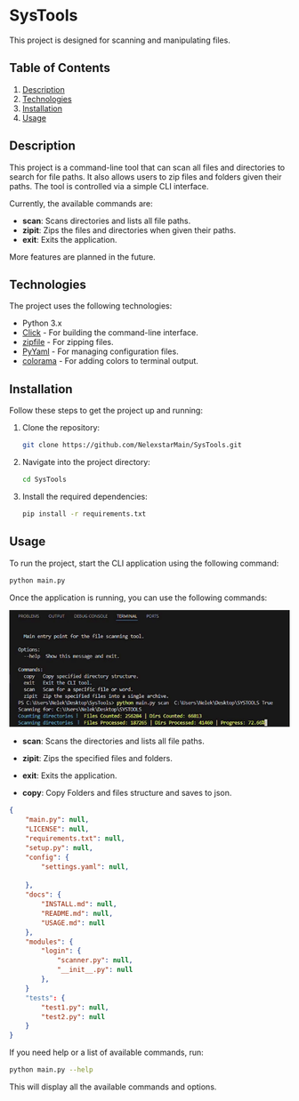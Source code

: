 # SysTools

This project is designed for scanning and manipulating files.

## Table of Contents
1. [Description](#description)
2. [Technologies](#technologies)
3. [Installation](#installation)
4. [Usage](#usage)


## Description

This project is a command-line tool that can scan all files and directories to search for file paths. It also allows users to zip files and folders given their paths. The tool is controlled via a simple CLI interface.

Currently, the available commands are:

- **scan**: Scans directories and lists all file paths.
- **zipit**: Zips the files and directories when given their paths.
- **exit**: Exits the application.

More features are planned in the future.

## Technologies

The project uses the following technologies:

- Python 3.x
- [Click](https://click.palletsprojects.com/) - For building the command-line interface.
- [zipfile](https://docs.python.org/3/library/zipfile.html) - For zipping files.
- [PyYaml](https://pyyaml.org/) - For managing configuration files.
- [colorama](https://pypi.org/project/colorama/) - For adding colors to terminal output.

## Installation

Follow these steps to get the project up and running:

1. Clone the repository:
    ```bash
    git clone https://github.com/NelexstarMain/SysTools.git
    ```

2. Navigate into the project directory:
    ```bash
    cd SysTools
    ```

3. Install the required dependencies:
    ```bash
    pip install -r requirements.txt
    ```

## Usage

To run the project, start the CLI application using the following command:

```bash
python main.py

```

Once the application is running, you can use the following commands:

![scan](/assets/scan1.gif)

- **scan**: Scans the directories and lists all file paths.


- **zipit**: Zips the specified files and folders.

- **exit**: Exits the application.

- **copy**: Copy Folders and files structure and saves to json.

```json
{
    "main.py": null,
    "LICENSE": null,
    "requirements.txt": null,
    "setup.py": null,
    "config": {
        "settings.yaml": null,
        
    },
    "docs": {
        "INSTALL.md": null,
        "README.md": null,
        "USAGE.md": null
    },
    "modules": {
        "login": {
            "scanner.py": null,
            "__init__.py": null
        },
    }
    "tests": {
        "test1.py": null,
        "test2.py": null
    }
}

```



If you need help or a list of available commands, run:


```bash
python main.py --help
```

This will display all the available commands and options.


